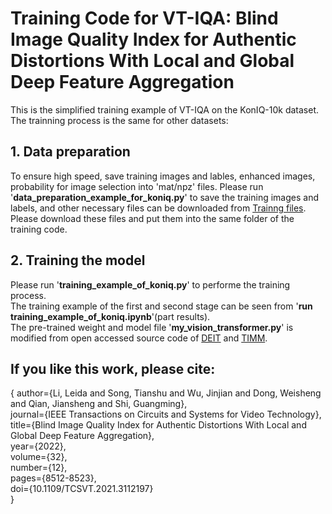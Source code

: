 # Training Code for VT-IQA: Blind Image Quality Index for Authentic Distortions With Local and Global Deep Feature Aggregation
This is the simplified training example of VT-IQA on the KonIQ-10k dataset. The trainning process is the same for other datasets:

## 1. Data preparation

   To ensure high speed, save training images and lables, enhanced images, probability for image selection into 'mat/npz' files. Please run '**data_preparation_example_for_koniq.py**' to save the training images and labels, and other necessary files can be downloaded from [Trainng files](https://pan.baidu.com/s/14KLIdtwTvmqQvppUv181Vw?pwd=27z7). Please download these files and put them into the same folder of the training code.
   
## 2. Training the model

   Please run '**training_example_of_koniq.py**' to performe the training process.    
   The training example of the first and second stage can be seen from '**run training_example_of_koniq.ipynb**'(part results).  
   The pre-trained weight and model file '**my_vision_transformer.py**' is modified from open accessed source code of [DEIT](https://github.com/facebookresearch/deit) and [TIMM](https://github.com/huggingface/pytorch-image-models/tree/main/timm). 

## If you like this work, please cite:

{
   author={Li, Leida and Song, Tianshu and Wu, Jinjian and Dong, Weisheng and Qian, Jiansheng and Shi, Guangming},  
  journal={IEEE Transactions on Circuits and Systems for Video Technology},   
  title={Blind Image Quality Index for Authentic Distortions With Local and Global Deep Feature Aggregation},   
  year={2022},  
  volume={32},  
  number={12},  
  pages={8512-8523},  
  doi={10.1109/TCSVT.2021.3112197}   
}





